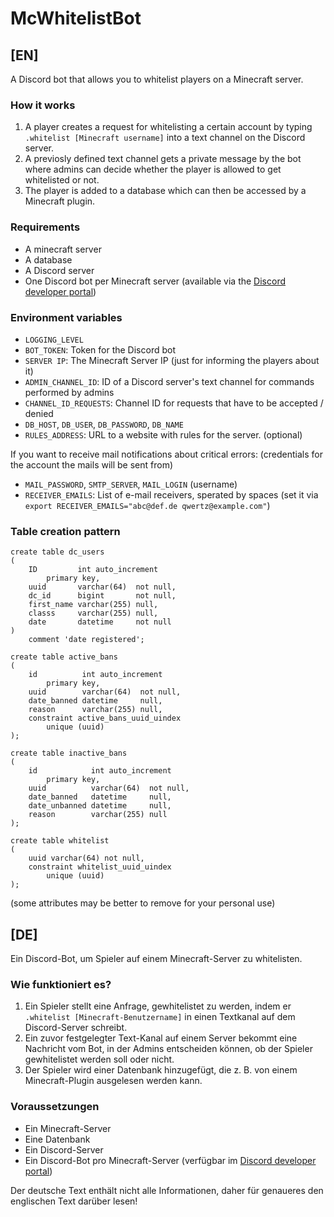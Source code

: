 # McWhitelistBot
## [EN]
A Discord bot that allows you to whitelist players on a Minecraft server.

### How it works
1. A player creates a request for whitelisting a certain account by typing `.whitelist [Minecraft username]` into a text channel on the Discord server.
2. A previosly defined text channel gets a private message by the bot where admins can decide whether the player is allowed to get whitelisted or not.
3. The player is added to a database which can then be accessed by a Minecraft plugin.

### Requirements
* A minecraft server
* A database
* A Discord server
* One Discord bot per Minecraft server (available via the [Discord developer portal](https://discord.com/developers/applications))

### Environment variables
* `LOGGING_LEVEL`
* `BOT_TOKEN`: Token for the Discord bot
* `SERVER IP`: The Minecraft Server IP (just for informing the players about it)
* `ADMIN_CHANNEL_ID`: ID of a Discord server's text channel for commands performed by admins
* `CHANNEL_ID_REQUESTS`: Channel ID for requests that have to be accepted / denied
* `DB_HOST`, `DB_USER`, `DB_PASSWORD`, `DB_NAME`
* `RULES_ADDRESS`: URL to a website with rules for the server. (optional)

If you want to receive mail notifications about critical errors: (credentials for the account the mails will be sent from)
* `MAIL_PASSWORD`, `SMTP_SERVER`, `MAIL_LOGIN` (username)
* `RECEIVER_EMAILS`: List of e-mail receivers, sperated by spaces (set it via `export RECEIVER_EMAILS="abc@def.de qwertz@example.com"`)

### Table creation pattern
```
create table dc_users
(
    ID         int auto_increment
        primary key,
    uuid       varchar(64)  not null,
    dc_id      bigint       not null,
    first_name varchar(255) null,
    classs     varchar(255) null,
    date       datetime     not null
)
    comment 'date registered';

create table active_bans
(
    id          int auto_increment
        primary key,
    uuid        varchar(64)  not null,
    date_banned datetime     null,
    reason      varchar(255) null,
    constraint active_bans_uuid_uindex
        unique (uuid)
);

create table inactive_bans
(
    id            int auto_increment
        primary key,
    uuid          varchar(64)  not null,
    date_banned   datetime     null,
    date_unbanned datetime     null,
    reason        varchar(255) null
);

create table whitelist
(
    uuid varchar(64) not null,
    constraint whitelist_uuid_uindex
        unique (uuid)
);
```
(some attributes may be better to remove for your personal use)

## [DE]
Ein Discord-Bot, um Spieler auf einem Minecraft-Server zu whitelisten.

### Wie funktioniert es?
1. Ein Spieler stellt eine Anfrage, gewhitelistet zu werden, indem er `.whitelist [Minecraft-Benutzername]` in einen Textkanal auf dem Discord-Server schreibt.
2. Ein zuvor festgelegter Text-Kanal auf einem Server bekommt eine Nachricht vom Bot, in der Admins entscheiden können, ob der Spieler gewhitelistet werden soll oder nicht.
3. Der Spieler wird einer Datenbank hinzugefügt, die z. B. von einem Minecraft-Plugin ausgelesen werden kann.

### Voraussetzungen
* Ein Minecraft-Server
* Eine Datenbank
* Ein Discord-Server
* Ein Discord-Bot pro Minecraft-Server (verfügbar im [Discord developer portal](https://discord.com/developers/applications))

Der deutsche Text enthält nicht alle Informationen, daher für genaueres den englischen Text darüber lesen!
